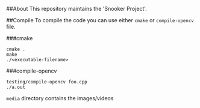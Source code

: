 ##About
This repository maintains the 'Snooker Project'.

##Compile
To compile the code you can use either `cmake` or `compile-opencv` file.

###cmake
    
    cmake .
    make
    ./<executable-filename>

###compile-opencv
    
    testing/compile-opencv foo.cpp
    ./a.out

`media` directory contains the images/videos
